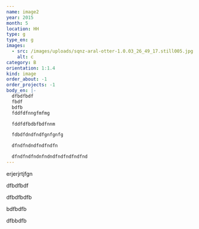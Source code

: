 ```yaml
---
name: image2
year: 2015
month: 5
location: HH
type: g
type_en: g
images:
  - src: /images/uploads/sqnz-aral-otter-1.0.03_26_49_17.still005.jpg
    alt: c
category: B
orientation: 1:1.4
kind: image
order_about: -1
order_projects: -1
body_en: |-
  dfbdfbdf
  fbdf
  bdfb
  fddfdfnngfmfmg

  fddfdfbdbfbdfnnm

  fdbdfdndfndfgnfgnfg

  dfndfndndfndfndfn

  dfndfndfndnfndndfndfndfndfnd
---
```

erjerjrtjfgn

dfbdfbdf

dfbdfbdfb

bdfbdfb

dfbbdfb
